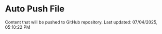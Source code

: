 # Auto Push File

Content that will be pushed to GitHub repository.
Last updated: 07/04/2025, 05:10:22 PM